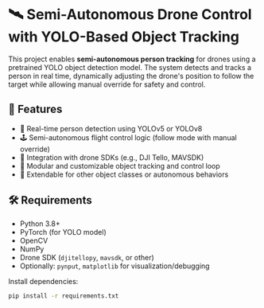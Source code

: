 # 🛰️ Semi-Autonomous Drone Control with YOLO-Based Object Tracking

This project enables **semi-autonomous person tracking** for drones using a pretrained YOLO object detection model. The system detects and tracks a person in real time, dynamically adjusting the drone's position to follow the target while allowing manual override for safety and control.

## 🚀 Features

- 🎯 Real-time person detection using YOLOv5 or YOLOv8
- 🕹️ Semi-autonomous flight control logic (follow mode with manual override)
- 📡 Integration with drone SDKs (e.g., DJI Tello, MAVSDK)
- 🧠 Modular and customizable object tracking and control loop
- 🧩 Extendable for other object classes or autonomous behaviors

## 🛠️ Requirements

- Python 3.8+
- PyTorch (for YOLO model)
- OpenCV
- NumPy
- Drone SDK (`djitellopy`, `mavsdk`, or other)
- Optionally: `pynput`, `matplotlib` for visualization/debugging

Install dependencies:

```bash
pip install -r requirements.txt
